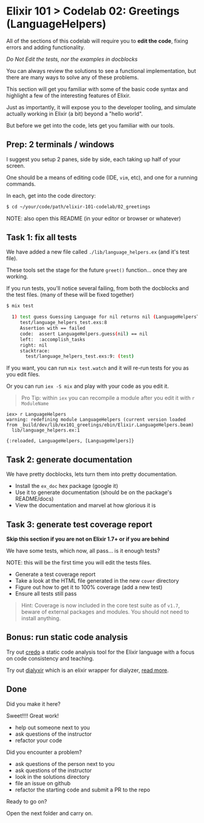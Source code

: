 # Elixir 101 > Codelab 02: Greetings (LanguageHelpers)

All of the sections of this codelab will require you to **edit the code**,
fixing errors and adding functionality.

*Do Not Edit the tests, nor the examples in docblocks*

You can always review the solutions to see a functional implementation,
but there are many ways to solve any of these problems.

This section will get you familiar with some of the
basic code syntax and highlight
a few of the interesting features of Elixir.

Just as importantly, it will expose you to the developer tooling,
and simulate actually working in Elixir (a bit) beyond a "hello world".

But before we get into the code, lets get you familiar with our tools.

## Prep: 2 terminals / windows

I suggest you setup 2 panes, side by side,
each taking up half of your screen.

One should be a means of editing code (IDE, `vim`, etc),
and one for a running commands.

In each, get into the code directory:

```sh
$ cd ~/your/code/path/elixir-101-codelab/02_greetings
```

NOTE: also open this README (in your editor or browser or whatever)

## Task 1: fix all tests

We have added a new file called `./lib/language_helpers.ex` (and it's test file).

These tools set the stage for the future `greet()` function... once they are working.

If you run tests, you'll notice several failing, from both the docblocks and the test files.
(many of these will be fixed together)


```sh
$ mix test

  1) test guess Guessing Language for nil returns nil (LanguageHelpersTest)
     test/language_helpers_test.exs:8
     Assertion with == failed
     code:  assert LanguageHelpers.guess(nil) == nil
     left:  :accomplish_tasks
     right: nil
     stacktrace:
       test/language_helpers_test.exs:9: (test)
```

If you want, you can run `mix test.watch` and it will re-run tests for you as you edit files.

Or you can run `iex -S mix` and play with your code as you edit it.

> Pro Tip: within `iex` you can recompile a module after you edit it with `r ModuleName`

```
iex> r LanguageHelpers
warning: redefining module LanguageHelpers (current version loaded from _build/dev/lib/ex101_greetings/ebin/Elixir.LanguageHelpers.beam)
  lib/language_helpers.ex:1

{:reloaded, LanguageHelpers, [LanguageHelpers]}
```

## Task 2: generate documentation

We have pretty docblocks, lets turn them into pretty documentation.

- Install the `ex_doc` hex package (google it)
- Use it to generate documentation (should be on the package's README/docs)
- View the documentation and marvel at how glorious it is

## Task 3: generate test coverage report

**Skip this section if you are not on Elixir 1.7+ or if you are behind**

We have some tests, which now, all pass... is it enough tests?

NOTE: this will be the first time you will edit the tests files.

- Generate a test coverage report
- Take a look at the HTML file generated in the new `cover` directory
- Figure out how to get it to 100% coverage (add a new test)
- Ensure all tests still pass

> Hint: Coverage is now included in the core test suite as of `v1.7`,
> beware of external packages and modules.
> You should not need to install anything.

## Bonus: run static code analysis

Try out
[credo](https://github.com/rrrene/credo)
a static code analysis tool for the Elixir language
with a focus on code consistency and teaching.

Try out
[dialyxir](https://github.com/jeremyjh/dialyxir)
which is an elixir wrapper for dialyzer,
[read more](https://elixirschool.com/en/lessons/specifics/debugging/).

## Done

Did you make it here?

Sweet!!!!  Great work!

- help out someone next to you
- ask questions of the instructor
- refactor your code

Did you encounter a problem?

- ask questions of the person next to you
- ask questions of the instructor
- look in the solutions directory
- file an issue on github
- refactor the starting code and submit a PR to the repo

Ready to go on?

Open the next folder and carry on.
